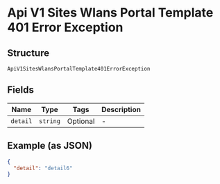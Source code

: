 
# Api V1 Sites Wlans Portal Template 401 Error Exception

## Structure

`ApiV1SitesWlansPortalTemplate401ErrorException`

## Fields

| Name | Type | Tags | Description |
|  --- | --- | --- | --- |
| `detail` | `string` | Optional | - |

## Example (as JSON)

```json
{
  "detail": "detail6"
}
```

